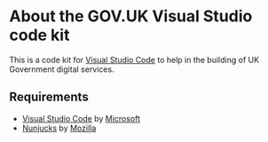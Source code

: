 # About the GOV.UK Visual Studio code kit
This is a code kit for [Visual Studio Code](https://code.visualstudio.com/) to help in the building of UK Government digital services.

## Requirements
- [Visual Studio Code](https://code.visualstudio.com/) by [Microsoft](https://www.microsoft.com/)
- [Nunjucks](https://mozilla.github.io/nunjucks/) by [Mozilla](https://mozilla.github.io/)
